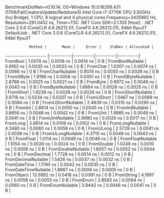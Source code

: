 
BenchmarkDotNet=v0.10.14, OS=Windows 10.0.16299.431 (1709/FallCreatorsUpdate/Redstone3)
Intel Core i7-3770K CPU 3.50GHz (Ivy Bridge), 1 CPU, 8 logical and 4 physical cores
Frequency=3435892 Hz, Resolution=291.0452 ns, Timer=TSC
.NET Core SDK=2.1.103
  [Host]     : .NET Core 2.0.6 (CoreCLR 4.6.26212.01, CoreFX 4.6.26212.01), 64bit RyuJIT
  DefaultJob : .NET Core 2.0.6 (CoreCLR 4.6.26212.01, CoreFX 4.6.26212.01), 64bit RyuJIT


               Method |       Mean |     Error |    StdDev | Allocated |
--------------------- |-----------:|----------:|----------:|----------:|
             FromBool |  1.0074 ns | 0.0016 ns | 0.0014 ns |       0 B |
     FromBoolNullable |  0.9162 ns | 0.0035 ns | 0.0033 ns |       0 B |
             FromChar |  1.0207 ns | 0.0074 ns | 0.0066 ns |       0 B |
     FromCharNullable |  0.9074 ns | 0.0030 ns | 0.0028 ns |       0 B |
            FromSByte |  1.9196 ns | 0.0058 ns | 0.0051 ns |       0 B |
    FromSByteNullable |  2.8768 ns | 0.0025 ns | 0.0021 ns |       0 B |
             FromByte |  0.9972 ns | 0.0048 ns | 0.0043 ns |       0 B |
     FromByteNullable |  1.6864 ns | 0.0028 ns | 0.0025 ns |       0 B |
            FromShort |  1.9236 ns | 0.0028 ns | 0.0026 ns |       0 B |
    FromShortNullable |  3.9716 ns | 0.0234 ns | 0.0207 ns |       0 B |
           FromUShort |  1.0467 ns | 0.0089 ns | 0.0084 ns |       0 B |
   FromUShortNullable |  2.4639 ns | 0.0315 ns | 0.0295 ns |       0 B |
              FromInt |  2.6614 ns | 0.0050 ns | 0.0045 ns |       0 B |
      FromIntNullable |  3.8656 ns | 0.0048 ns | 0.0042 ns |       0 B |
             FromUInt |  1.9985 ns | 0.0049 ns | 0.0041 ns |       0 B |
     FromUIntNullable |  2.9980 ns | 0.0020 ns | 0.0017 ns |       0 B |
             FromLong |  2.6614 ns | 0.0109 ns | 0.0102 ns |       0 B |
     FromLongNullable |  4.3480 ns | 0.0060 ns | 0.0056 ns |       0 B |
            FromULong |  2.5729 ns | 0.0041 ns | 0.0039 ns |       0 B |
    FromULongNullable |  4.3713 ns | 0.0049 ns | 0.0043 ns |       0 B |
            FromFloat |  1.0114 ns | 0.0049 ns | 0.0046 ns |       0 B |
    FromFloatNullable |  1.1054 ns | 0.0026 ns | 0.0024 ns |       0 B |
           FromDouble |  1.0249 ns | 0.0010 ns | 0.0008 ns |       0 B |
   FromDoubleNullable |  1.8057 ns | 0.0052 ns | 0.0044 ns |       0 B |
          FromDecimal |  1.7728 ns | 0.0014 ns | 0.0012 ns |       0 B |
  FromDecimalNullable |  1.5426 ns | 0.0037 ns | 0.0032 ns |       0 B |
         FromDateTime |  1.1790 ns | 0.0042 ns | 0.0035 ns |       0 B |
 FromDateTimeNullable |  1.8967 ns | 0.0006 ns | 0.0005 ns |       0 B |
           FromObject | 13.5892 ns | 0.0418 ns | 0.0391 ns |       0 B |
           FromString |  4.1997 ns | 0.0058 ns | 0.0055 ns |       0 B |
             FromEnum |  2.8583 ns | 0.0064 ns | 0.0060 ns |       0 B |
     FromEnumNullable |  3.9442 ns | 0.0046 ns | 0.0041 ns |       0 B |
